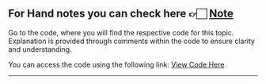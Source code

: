 For Hand notes you can check here 👉🏻 [Note](https://drive.google.com/file/d/1rdeXhQZpS66lztattoxmcynTckFTrNOs/view?usp=drive_link)
---
Go to the code, where you will find the respective code for this topic. Explanation is provided through comments within the code to ensure clarity and understanding.

You can access the code using the following link:
[View Code Here]()

---
